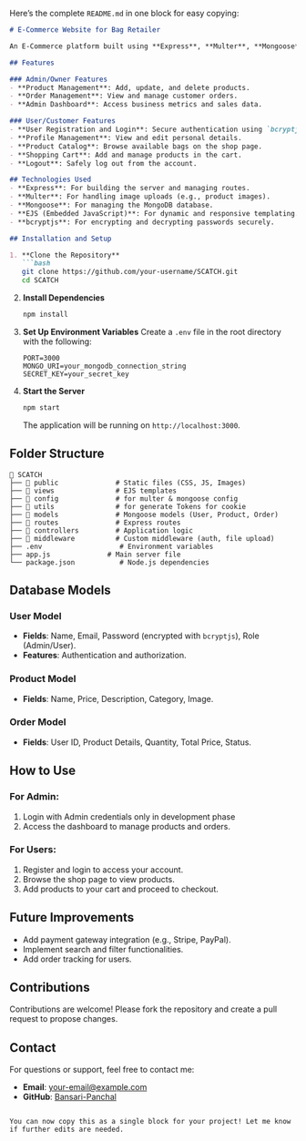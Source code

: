 Here’s the complete `README.md` in one block for easy copying:

```markdown
# E-Commerce Website for Bag Retailer

An E-Commerce platform built using **Express**, **Multer**, **Mongoose**, **EJS**, and **bcryptjs**, designed for a bag retail business. This project supports functionalities for an **Admin/Owner** to manage the store and **Users/Customers** to shop for bags seamlessly.

## Features

### Admin/Owner Features
- **Product Management**: Add, update, and delete products.
- **Order Management**: View and manage customer orders.
- **Admin Dashboard**: Access business metrics and sales data.

### User/Customer Features
- **User Registration and Login**: Secure authentication using `bcryptjs` for password encryption.
- **Profile Management**: View and edit personal details.
- **Product Catalog**: Browse available bags on the shop page.
- **Shopping Cart**: Add and manage products in the cart.
- **Logout**: Safely log out from the account.

## Technologies Used
- **Express**: For building the server and managing routes.
- **Multer**: For handling image uploads (e.g., product images).
- **Mongoose**: For managing the MongoDB database.
- **EJS (Embedded JavaScript)**: For dynamic and responsive templating.
- **bcryptjs**: For encrypting and decrypting passwords securely.

## Installation and Setup

1. **Clone the Repository**
   ```bash
   git clone https://github.com/your-username/SCATCH.git
   cd SCATCH
   ```

2. **Install Dependencies**
   ```bash
   npm install
   ```

3. **Set Up Environment Variables**
   Create a `.env` file in the root directory with the following:
   ```plaintext
   PORT=3000
   MONGO_URI=your_mongodb_connection_string
   SECRET_KEY=your_secret_key
   ```

4. **Start the Server**
   ```bash
   npm start
   ```
   The application will be running on `http://localhost:3000`.

## Folder Structure

```
📂 SCATCH
├── 📂 public              # Static files (CSS, JS, Images)
├── 📂 views               # EJS templates
├── 📂 config              # for multer & mongoose config
├── 📂 utils               # for generate Tokens for cookie
├── 📂 models              # Mongoose models (User, Product, Order)
├── 📂 routes              # Express routes
├── 📂 controllers         # Application logic
├── 📂 middleware          # Custom middleware (auth, file upload)
├── .env                   # Environment variables
├── app.js              # Main server file
└── package.json           # Node.js dependencies
```

## Database Models

### User Model
- **Fields**: Name, Email, Password (encrypted with `bcryptjs`), Role (Admin/User).
- **Features**: Authentication and authorization.

### Product Model
- **Fields**: Name, Price, Description, Category, Image.

### Order Model
- **Fields**: User ID, Product Details, Quantity, Total Price, Status.

## How to Use

### For Admin:
1. Login with Admin credentials only in development phase
2. Access the dashboard to manage products and orders.

### For Users:
1. Register and login to access your account.
2. Browse the shop page to view products.
3. Add products to your cart and proceed to checkout.

## Future Improvements
- Add payment gateway integration (e.g., Stripe, PayPal).
- Implement search and filter functionalities.
- Add order tracking for users.

## Contributions
Contributions are welcome! Please fork the repository and create a pull request to propose changes.

## Contact
For questions or support, feel free to contact me:
- **Email**: your-email@example.com
- **GitHub**: [Bansari-Panchal](https://github.com/meow-20)
```

You can now copy this as a single block for your project! Let me know if further edits are needed.
